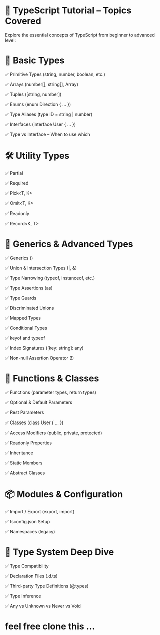 # 📘 TypeScript Tutorial – Topics Covered
Explore the essential concepts of TypeScript from beginner to advanced level:




# 📗 Basic Types
✅ Primitive Types (string, number, boolean, etc.)

✅ Arrays (number[], string[], Array<T>)

✅ Tuples ([string, number])

✅ Enums (enum Direction { ... })

✅ Type Aliases (type ID = string | number)

✅ Interfaces (interface User { ... })

✅ Type vs Interface – When to use which

# 🛠️ Utility Types

✅ Partial<T>

✅ Required<T>

✅ Pick<T, K>

✅ Omit<T, K>

✅ Readonly<T>

✅ Record<K, T>

# 🔁 Generics & Advanced Types       

✅ Generics (<T>)

✅ Union & Intersection Types (|, &)

✅ Type Narrowing (typeof, instanceof, etc.)

✅ Type Assertions (as)

✅ Type Guards

✅ Discriminated Unions

✅ Mapped Types

✅ Conditional Types

✅ keyof and typeof

✅ Index Signatures ([key: string]: any)

✅ Non-null Assertion Operator (!)

#  🔧 Functions & Classes
✅ Functions (parameter types, return types)

✅ Optional & Default Parameters

✅ Rest Parameters

✅ Classes (class User { ... })

✅ Access Modifiers (public, private, protected)

✅ Readonly Properties

✅ Inheritance

✅ Static Members

✅ Abstract Classes

#  📦 Modules & Configuration
✅ Import / Export (export, import)

✅ tsconfig.json Setup

✅ Namespaces (legacy)

# 🧠 Type System Deep Dive
✅ Type Compatibility

✅ Declaration Files (.d.ts)

✅ Third-party Type Definitions (@types)

✅ Type Inference

✅ Any vs Unknown vs Never vs Void



# feel free clone this ...

   
